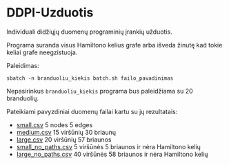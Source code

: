 # DDPI-Uzduotis
Individuali didžiųjų duomenų programinių įrankių užduotis.


Programa suranda visus Hamiltono kelius grafe arba išveda žinutę kad tokie keliai grafe neegzistuoja.


Paleidimas:

```
sbatch -n branduoliu_kiekis batch.sh failo_pavadinimas 
```

Nepasirinkus `branduoliu_kiekis` programa bus paleidžiama su 20 branduolių.    



Pateikiami pavyzdiniai duomenų failai kartu su jų rezultatais:

- [small.csv](https://github.com/dovmar/DDPI-Uzduotis/blob/main/results.981301.out) 5 nodes 5 edges
- [medium.csv](https://github.com/dovmar/DDPI-Uzduotis/blob/main/results.981306.out) 15 viršūnių 30 briaunų
- [large.csv](https://github.com/dovmar/DDPI-Uzduotis/blob/main/results.981374.out) 20 viršūnių 57 briaunos
- [small_no_paths.csv](https://github.com/dovmar/DDPI-Uzduotis/blob/main/results.981302.out) 5 viršūnės 5 briaunos ir nėra Hamiltono kelių
- [large_no_paths.csv](https://github.com/dovmar/DDPI-Uzduotis/blob/main/results.981378.out) 40 viršūnės 58 briaunos ir nėra Hamiltono kelių
